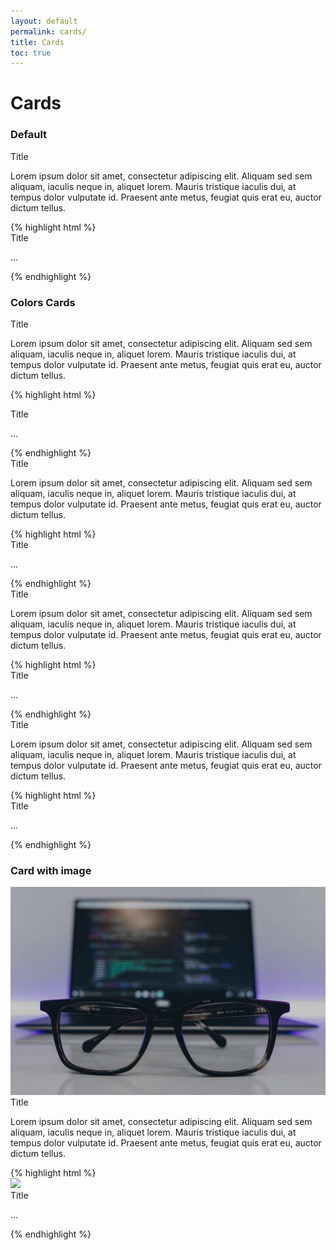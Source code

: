 ```yaml
---
layout: default
permalink: cards/
title: Cards
toc: true
---
```


# Cards

### Default
<div class="element-card">
  <div class="card">
    <div class="card-body">
      <div class="h4">Title</div>
      <p>
        Lorem ipsum dolor sit amet, consectetur adipiscing elit. Aliquam sed sem aliquam, iaculis neque in, aliquet lorem. Mauris tristique iaculis dui, at tempus dolor vulputate id. Praesent ante metus, feugiat quis erat eu, auctor dictum tellus.
      </p>
    </div>
  </div>
</div>
<div class="element-card">
{% highlight html %}
<div class="card">
  <div class="card-body">
    <div class="h4">Title</div>
    <p>...</p>
  </div>
</div>
{% endhighlight %}
</div>

### Colors Cards
<div class="element-card">
  <div class="card blue">
    <div class="card-body">
      <div class="h4">Title</div>
      <p>
        Lorem ipsum dolor sit amet, consectetur adipiscing elit. Aliquam sed sem aliquam, iaculis neque in, aliquet lorem. Mauris tristique iaculis dui, at tempus dolor vulputate id. Praesent ante metus, feugiat quis erat eu, auctor dictum tellus.
      </p>
    </div>
  </div>

{% highlight html %}
<div class="card blue">
  <div class="card-body">
    <div class="h4">Title</div>
    <p>...</p>
  </div>
</div>
{% endhighlight %}
</div>
<div class="element-card">
  <div class="card green">
    <div class="card-body">
      <div class="h4">Title</div>
      <p>
        Lorem ipsum dolor sit amet, consectetur adipiscing elit. Aliquam sed sem aliquam, iaculis neque in, aliquet lorem. Mauris tristique iaculis dui, at tempus dolor vulputate id. Praesent ante metus, feugiat quis erat eu, auctor dictum tellus.
      </p>
    </div>
  </div>
{% highlight html %}
<div class="card green">
  <div class="card-body">
    <div class="h4">Title</div>
    <p>...</p>
  </div>
</div>
{% endhighlight %}
</div>
<div class="element-card">
  <div class="card dark-blue">
    <div class="card-body">
      <div class="h4">Title</div>
      <p>
        Lorem ipsum dolor sit amet, consectetur adipiscing elit. Aliquam sed sem aliquam, iaculis neque in, aliquet lorem. Mauris tristique iaculis dui, at tempus dolor vulputate id. Praesent ante metus, feugiat quis erat eu, auctor dictum tellus.
      </p>
    </div>
  </div>
{% highlight html %}
<div class="card dark-blue">
  <div class="card-body">
    <div class="h4">Title</div>
    <p>...</p>
  </div>
</div>
{% endhighlight %}
</div>
<div class="element-card">
  <div class="card black">
    <div class="card-body">
      <div class="h4">Title</div>
      <p>
        Lorem ipsum dolor sit amet, consectetur adipiscing elit. Aliquam sed sem aliquam, iaculis neque in, aliquet lorem. Mauris tristique iaculis dui, at tempus dolor vulputate id. Praesent ante metus, feugiat quis erat eu, auctor dictum tellus.
      </p>
    </div>
  </div>
{% highlight html %}
<div class="card black">
  <div class="card-body">
    <div class="h4">Title</div>
    <p>...</p>
  </div>
</div>
{% endhighlight %}
</div>


### Card with image
<div class="element-card">
  <div class="card">
    <img src="/assets/img/img.jpg">
    <div class="card-body">
      <div class="h4">Title</div>
      <p>
        Lorem ipsum dolor sit amet, consectetur adipiscing elit. Aliquam sed sem aliquam, iaculis neque in, aliquet lorem. Mauris tristique iaculis dui, at tempus dolor vulputate id. Praesent ante metus, feugiat quis erat eu, auctor dictum tellus.
      </p>
    </div>
  </div>
</div>
<div class="element-card">
{% highlight html %}
<div class="card">
  <img src="your-image-here.jpg">
  <div class="card-body">
    <div class="h4">Title</div>
    <p>...</p>
  </div>
</div>
{% endhighlight %}
</div>
